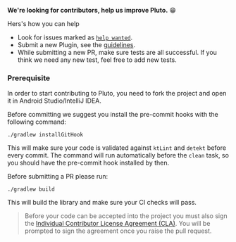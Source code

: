 <!-- Contributing
============

If you would like to contribute code to Pluto you can do so through GitHub by forking the repository and sending a pull request.

When submitting code, please make every effort to follow existing conventions and style in order to keep the code as readable as possible. Please also make sure your code compiles by running `./gradlew build`. For any formatting errors, run `./gradlew prCheck` to fix them.

Before your code can be accepted into the project you must also sign the [Individual Contributor License Agreement (CLA)][1].

[1]: https://cla-assistant.io/mocklets/pluto -->



**We're looking for contributors, help us improve Pluto.** 😁 

<!-- If you would like to contribute code to Pluto you can do so through GitHub by forking the repository and sending a pull request. -->

Hers's how you can help
  - Look for issues marked as [`help wanted`](https://github.com/mocklets/pluto/labels/help%20wanted).
  - Submit a new Plugin, see the [guidelines](/SUBMIT_GUIDELINES.md).
  - While submitting a new PR, make sure tests are all successful. If you think we need any new test, feel free to add new tests.

### Prerequisite

In order to start contributing to Pluto, you need to fork the project and open it in Android Studio/IntelliJ IDEA.

Before committing we suggest you install the pre-commit hooks with the following command:
```
./gradlew installGitHook
```

This will make sure your code is validated against `ktLint` and `detekt` before every commit.
The command will run automatically before the `clean` task, so you should have the pre-commit hook installed by then.

Before submitting a PR please run:
```
./gradlew build
```
This will build the library and make sure your CI checks will pass.

>
> Before your code can be accepted into the project you must also sign the [Individual Contributor License Agreement (CLA)][1]. You will be prompted to sign the agreement once you raise the pull request.
> 

[1]: https://cla-assistant.io/mocklets/pluto

